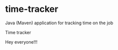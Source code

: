 # time-tracker
Java (Maven) application for tracking time on the job

Time tracker

Hey everyone!!!

